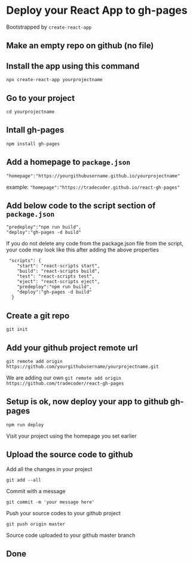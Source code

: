 # Deploy your React App to gh-pages

Bootstrapped by `create-react-app`

## Make an empty repo on github (no file)

## Install the app using this command
`npx create-react-app yourprojectname`

## Go to your project
`cd yourprojectname`

## Intall gh-pages
`npm install gh-pages`

## Add a homepage to `package.json`

`"homepage":"https://yourgithubusername.github.io/yourprojectname"`

example:
`"homepage":"https://tradecoder.github.io/react-gh-pages"`

## Add below code to the script section of `package.json`

```
"predeploy":"npm run build",
"deploy":"gh-pages -d build"
```

If you do not delete any code from the package.json file from the script,
your code may look like this after adding the above properties

```
 "scripts": {
    "start": "react-scripts start",
    "build": "react-scripts build",
    "test": "react-scripts test",
    "eject": "react-scripts eject",
    "predeploy":"npm run build",
    "deploy":"gh-pages -d build"
  }
```

## Create a git repo 
`git init`

## Add your github project remote url
`git remote add origin https://github.com/yourgithubusername/yourprojectname.git`

We are adding our own
`git remote add origin https://github.com/tradecoder/react-gh-pages`

## Setup is ok, now deploy your app to github gh-pages
`npm run deploy`

Visit your project using the homepage you set earlier

## Upload the source code to github
Add all the changes in your project

`git add --all`
 
 Commit with a message

`git commit -m 'your message here'`

Push your source codes to your github project

`git push origin master`

Source code uploaded to your github master branch

## Done
